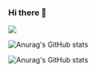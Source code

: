 ### Hi there 👋

<!--
**sesam-me/sesam-me** is a ✨ _special_ ✨ repository because its `README.md` (this file) appears on your GitHub profile.



Here are some ideas to get you started:

- 🔭 I’m currently working on ...
- 🌱 I’m currently learning ...
- 👯 I’m looking to collaborate on ...
- 🤔 I’m looking for help with ...
- 💬 Ask me about ...
- 📫 How to reach me: ...
- 😄 Pronouns: ...
- ⚡ Fun fact: ...
-->

<img src="https://img.shields.io/badge/Java-004088?style=flat&logo=TypeScript&logoColor=white"/>

![Anurag's GitHub stats](https://github-readme-stats.vercel.app/api?username=anuraghazra&show_icons=true&theme=synthwave)

![Anurag's GitHub stats](https://github-readme-stats.vercel.app/api?username=anuraghazra&show_icons=true)
